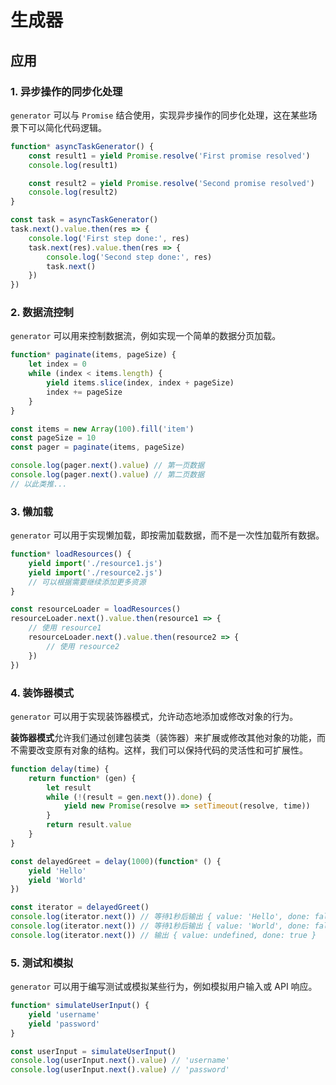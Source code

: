 # 生成器

## 应用

### 1. 异步操作的同步化处理

`generator` 可以与 `Promise` 结合使用，实现异步操作的同步化处理，这在某些场景下可以简化代码逻辑。

```js
function* asyncTaskGenerator() {
    const result1 = yield Promise.resolve('First promise resolved')
    console.log(result1)

    const result2 = yield Promise.resolve('Second promise resolved')
    console.log(result2)
}

const task = asyncTaskGenerator()
task.next().value.then(res => {
    console.log('First step done:', res)
    task.next(res).value.then(res => {
        console.log('Second step done:', res)
        task.next()
    })
})
```

### 2. 数据流控制

`generator` 可以用来控制数据流，例如实现一个简单的数据分页加载。

```js
function* paginate(items, pageSize) {
    let index = 0
    while (index < items.length) {
        yield items.slice(index, index + pageSize)
        index += pageSize
    }
}

const items = new Array(100).fill('item')
const pageSize = 10
const pager = paginate(items, pageSize)

console.log(pager.next().value) // 第一页数据
console.log(pager.next().value) // 第二页数据
// 以此类推...
```

### 3. 懒加载

`generator` 可以用于实现懒加载，即按需加载数据，而不是一次性加载所有数据。

```js
function* loadResources() {
    yield import('./resource1.js')
    yield import('./resource2.js')
    // 可以根据需要继续添加更多资源
}

const resourceLoader = loadResources()
resourceLoader.next().value.then(resource1 => {
    // 使用 resource1
    resourceLoader.next().value.then(resource2 => {
        // 使用 resource2
    })
})
```

### 4. 装饰器模式

`generator` 可以用于实现装饰器模式，允许动态地添加或修改对象的行为。

**装饰器模式**允许我们通过创建包装类（装饰器）来扩展或修改其他对象的功能，而不需要改变原有对象的结构。这样，我们可以保持代码的灵活性和可扩展性。

```js
function delay(time) {
    return function* (gen) {
        let result
        while (!(result = gen.next()).done) {
            yield new Promise(resolve => setTimeout(resolve, time))
        }
        return result.value
    }
}

const delayedGreet = delay(1000)(function* () {
    yield 'Hello'
    yield 'World'
})

const iterator = delayedGreet()
console.log(iterator.next()) // 等待1秒后输出 { value: 'Hello', done: false }
console.log(iterator.next()) // 等待1秒后输出 { value: 'World', done: false }
console.log(iterator.next()) // 输出 { value: undefined, done: true }
```

### 5. 测试和模拟

`generator` 可以用于编写测试或模拟某些行为，例如模拟用户输入或 API 响应。

```js
function* simulateUserInput() {
    yield 'username'
    yield 'password'
}

const userInput = simulateUserInput()
console.log(userInput.next().value) // 'username'
console.log(userInput.next().value) // 'password'
```
